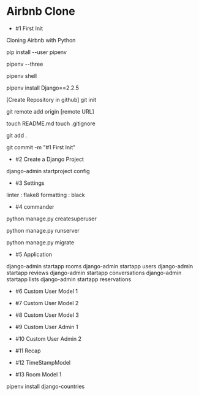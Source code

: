 # Airbnb Clone

- #1 First Init

Cloning Airbnb with Python

pip install --user pipenv

pipenv --three

pipenv shell

pipenv install Django==2.2.5

[Create Repository in github]
git init

git remote add origin [remote URL]

touch README.md
touch .gitignore

git add .

git commit -m "#1 First Init"

- #2 Create a Django Project

django-admin startproject config

- #3 Settings

linter : flake8
formatting : black

- #4 commander

python manage.py createsuperuser

python manage.py runserver

python manage.py migrate

- #5 Application

django-admin startapp rooms
django-admin startapp users
django-admin startapp reviews
django-admin startapp conversations
django-admin startapp lists
django-admin startapp reservations

- #6 Custom User Model 1

- #7 Custom User Model 2

- #8 Custom User Model 3

- #9 Custom User Admin 1

- #10 Custom User Admin 2

- #11 Recap

- #12 TimeStampModel

- #13 Room Model 1

pipenv install django-countries

